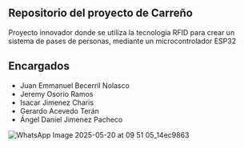 ## Repositorio del proyecto de Carreño

Proyecto innovador donde se utiliza la tecnología RFID para crear un sistema de pases de personas, mediante un microcontrolador ESP32

## Encargados
- Juan Emmanuel Becerril Nolasco
- Jeremy Osorio Ramos
- Isacar Jimenez Charis
- Gerardo Acevedo Terán
- Ángel Daniel Jimenez Pacheco

![WhatsApp Image 2025-05-20 at 09 51 05_14ec9863](https://github.com/user-attachments/assets/854c9799-0364-4f34-bb80-bbb34ce7225b)

